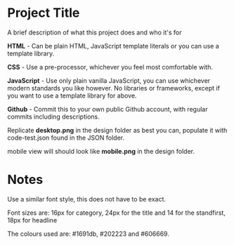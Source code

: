 
# Project Title

A brief description of what this project does and who it's for

**HTML** - Can be plain HTML, JavaScript template literals or you can use a template library.

**CSS** - Use a pre-processor, whichever you feel most comfortable with.

**JavaScript** - Use only plain vanilla JavaScript, you can use whichever modern standards you like however. No libraries or frameworks, except if you want to use a template library for above.

**Github** - Commit this to your own public Github account, with regular commits including descriptions.

Replicate **desktop.png** in the design folder as best you can, populate it with code-test.json found in the JSON folder.

mobile view will should look like **mobile.png** in the design folder.

# Notes

Use a similar font style, this does not have to be exact.

Font sizes are: 16px for category, 24px for the title and 14 for the standfirst,  18px for headline

The colours used are: #1691db, #202223 and #606669.